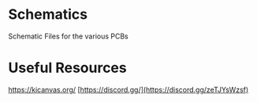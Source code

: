 # Schematics
Schematic Files for the various PCBs

# Useful Resources
https://kicanvas.org/
[https://discord.gg/](https://discord.gg/zeTJYsWzsf)
